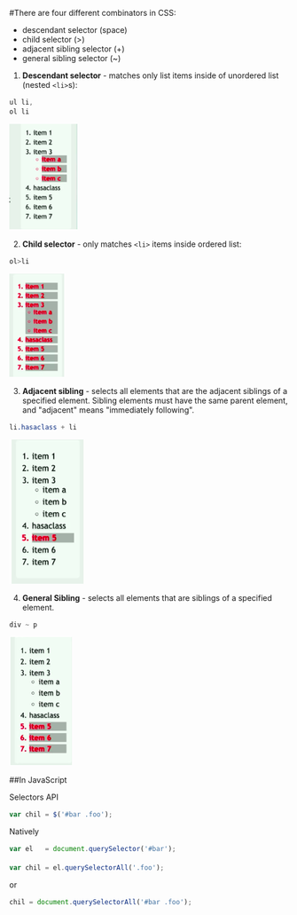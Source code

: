 #There are four different combinators in CSS:

* descendant selector (space)
* child selector (>)
* adjacent sibling selector (+)
* general sibling selector (~)

1. **Descendant selector** - matches only list items inside of unordered list (nested `<li>`s):

```css
ul li,
ol li
```
![descendantSelector](./descendantSelector.png)


2. **Child selector** - only matches `<li>` items inside ordered list:

```css
ol>li
```
![childSelector](./childSelector.png)

3. **Adjacent sibling** - selects all elements that are the adjacent siblings of a specified element.
Sibling elements must have the same parent element, and "adjacent" means "immediately following".

```css
li.hasaclass + li
```
![adjacentSiblingSelector](./adjacentSiblingSelector.png)

4. **General Sibling** - selects all elements that are siblings of a specified element.

```css
div ~ p 
```
![generalSiblingSelector](./generalSiblingSelector.png)

##In JavaScript

Selectors API

```js
var chil = $('#bar .foo');
```
 
Natively

```js
var el   = document.querySelector('#bar');

var chil = el.querySelectorAll('.foo');
```
or

```js
chil = document.querySelectorAll('#bar .foo');
```
